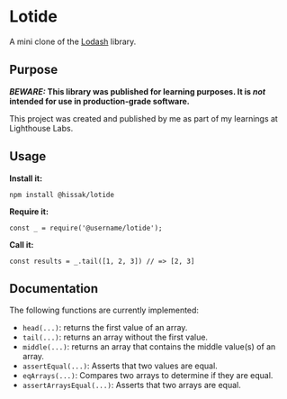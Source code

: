 # Lotide

A mini clone of the [Lodash](https://lodash.com) library.

## Purpose

**_BEWARE:_ This library was published for learning purposes. It is _not_ intended for use in production-grade software.**

This project was created and published by me as part of my learnings at Lighthouse Labs. 

## Usage

**Install it:**

`npm install @hissak/lotide`

**Require it:**

`const _ = require('@username/lotide');`

**Call it:**

`const results = _.tail([1, 2, 3]) // => [2, 3]`

## Documentation

The following functions are currently implemented:

* `head(...)`: returns the first value of an array.
* `tail(...)`: returns an array without the first value.
* `middle(...)`: returns an array that contains the middle value(s) of an array.
* `assertEqual(...)`: Asserts that two values are equal.
* `eqArrays(...)`: Compares two arrays to determine if they are equal.
* `assertArraysEqual(...)`: Asserts that two arrays are equal.